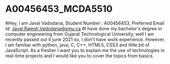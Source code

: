 # A00456453_MCDA5510

#Hey, I am Javal Vadodaria, Student Number : A00456453, Preferred Email Id: Javal.Rajesh.Vadodaria@smu.ca
#I have done my bachelor's degree in computer engineering from Gujarat Technological University, well I am recently passed out it june 2021 so, I don't have work experience. However, I am familiar with python, java, C, C++, HTML5, CSS3 and little bit of JavaScript. As a fresher I want you to explain me the use of technologies in real-time projects and I would like you to cover the topics from basics. 
 